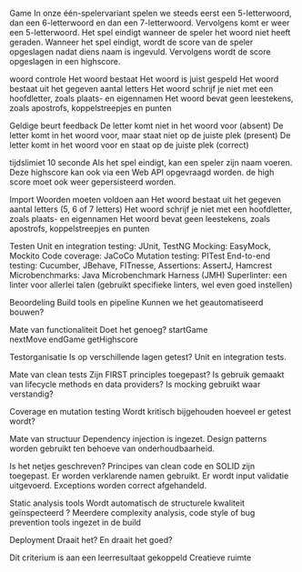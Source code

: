 Game
In onze één-spelervariant spelen we steeds eerst een 5-letterwoord, dan een 6-letterwoord en dan een 7-letterwoord. Vervolgens komt er weer een 5-letterwoord.
Het spel eindigt wanneer de speler het woord niet heeft geraden.
Wanneer het spel eindigt, wordt de score van de speler opgeslagen nadat diens naam is ingevuld.
Vervolgens wordt de score opgeslagen in een highscore.

woord controle
    Het woord bestaat
    Het woord is juist gespeld
    Het woord bestaat uit het gegeven aantal letters
    Het woord schrijf je niet met een hoofdletter, zoals plaats- en eigennamen
    Het woord bevat geen leestekens, zoals apostrofs, koppelstreepjes en punten


Geldige beurt feedback
    De letter komt niet in het woord voor (absent)
    De letter komt in het woord voor, maar staat niet op de juiste plek (present)
    De letter komt in het woord voor en staat op de juiste plek (correct)

tijdslimiet 10 seconde
Als het spel eindigt, kan een speler zijn naam voeren.
Deze highscore kan ook via een Web API opgevraagd worden.
de high score moet ook weer gepersisteerd worden.


Import
Woorden moeten voldoen aan
    Het woord bestaat uit het gegeven aantal letters (5, 6 of 7 letters)
    Het woord schrijf je niet met een hoofdletter, zoals plaats- en eigennamen
    Het woord bevat geen leestekens, zoals apostrofs, koppelstreepjes en punten



Testen
    Unit en integration testing: JUnit, TestNG
    Mocking: EasyMock, Mockito
    Code coverage: JaCoCo
    Mutation testing: PITest
    End-to-end testing: Cucumber, JBehave, FITnesse,
    Assertions: AssertJ, Hamcrest
    Microbenchmarks: Java Microbenchmark Harness (JMH)
    Superlinter: een linter voor allerlei talen (gebruikt specifieke linters, wel even goed instellen)


Beoordeling
Build tools en pipeline
Kunnen we het geautomatiseerd bouwen?


Mate van functionaliteit
Doet het genoeg?
    startGame   
    nextMove
    endGame
    getHighscore

Testorganisatie
Is op verschillende lagen getest?
    Unit en integration tests.

Mate van clean tests
Zijn FIRST principles toegepast? Is gebruik gemaakt van lifecycle methods en data providers? Is mocking gebruikt waar verstandig?

Coverage en mutation testing
 Wordt kritisch bijgehouden hoeveel er getest wordt?
 
Mate van structuur 
Dependency injection is ingezet. Design patterns worden gebruikt ten behoeve van onderhoudbaarheid.

Is het netjes geschreven?
    Principes van clean code en SOLID zijn toegepast. Er worden verklarende namen gebruikt. Er wordt input validatie uitgevoerd. Exceptions worden correct afgehandeld.
    
    
Static analysis tools
    Wordt automatisch de structurele kwaliteit geïnspecteerd ?
    Meerdere complexity analysis, code style of bug prevention tools ingezet in de build
    
Deployment
    Draait het? En draait het goed?
    

Dit criterium is aan een leerresultaat gekoppeld Creatieve ruimte 
    
 